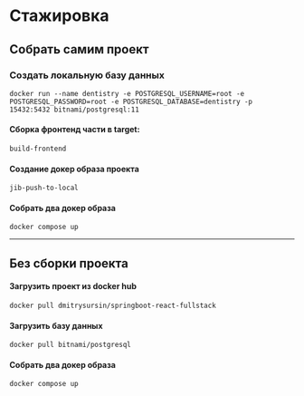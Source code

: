 # Стажировка

## Собрать самим проект
### Создать локальную базу данных
    docker run --name dentistry -e POSTGRESQL_USERNAME=root -e POSTGRESQL_PASSWORD=root -e POSTGRESQL_DATABASE=dentistry -p 15432:5432 bitnami/postgresql:11

#### Сборка фронтенд части в target:
`build-frontend`

#### Создание докер образа проекта
`jib-push-to-local`
#### Собрать два докер образа
`docker compose up`

---
## Без сборки проекта
#### Загрузить проект из docker hub
`docker pull dmitrysursin/springboot-react-fullstack`
#### Загрузить базу данных
`docker pull bitnami/postgresql`
#### Собрать два докер образа
`docker compose up`

